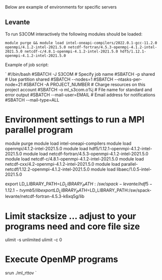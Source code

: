 Below are example of environments for specific servers

Levante
------

To run S3COM interactively the following modules should be loaded:

`module purge && module load intel-oneapi-compilers/2022.0.1-gcc-11.2.0 openmpi/4.1.2-intel-2021.5.0 netcdf-fortran/4.5.3-openmpi-4.1.2-intel-2021.5.0 netcdf-c/4.8.1-openmpi-4.1.2-intel-2021.5.0 hdf5/1.12.1-openmpi-4.1.2-intel-2021.5.0`

Example of job script:

`
#!/bin/bash
#SBATCH -J S3COM                                  # Specify job name
#SBATCH -p shared                                 # Use partition shared
#SBATCH --nodes=1
#SBATCH --ntasks-per-node=21
#SBATCH -A PROJECT_NUMBER                         # Charge resources on this project account
#SBATCH -o ml_s3com.o%j                           # File name for standard and error output
#SBATCH --mail-user=EMAIL                         # Email address for notifications
#SBATCH --mail-type=ALL

# Environment settings to run a MPI parallel program
module purge
module load intel-oneapi-compilers
module load openmpi/4.1.2-intel-2021.5.0
module load hdf5/1.12.1-openmpi-4.1.2-intel-2021.5.0
module load netcdf-fortran/4.5.3-openmpi-4.1.2-intel-2021.5.0
module load netcdf-c/4.8.1-openmpi-4.1.2-intel-2021.5.0
module load netcdf-cxx/4.2-openmpi-4.1.2-intel-2021.5.0
module load parallel-netcdf/1.12.2-openmpi-4.1.2-intel-2021.5.0
module load libaec/1.0.5-intel-2021.5.0

export LD_LIBRARY_PATH=$LD_LIBRARY_PATH:/sw/spack-levante/hdf5-1.12.1-tvymb5/lib
export LD_LIBRARY_PATH=$LD_LIBRARY_PATH:/sw/spack-levante/netcdf-fortran-4.5.3-k6xq5g/lib

# Limit stacksize ... adjust to your programs need and core file size
ulimit -s unlimited
ulimit -c 0

# Execute OpenMP programs
srun ./ml_rttov
`
